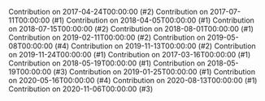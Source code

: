 Contribution on 2017-04-24T00:00:00 (#2)
Contribution on 2017-07-11T00:00:00 (#1)
Contribution on 2018-04-05T00:00:00 (#1)
Contribution on 2018-07-15T00:00:00 (#2)
Contribution on 2018-08-01T00:00:00 (#1)
Contribution on 2019-02-11T00:00:00 (#2)
Contribution on 2019-05-08T00:00:00 (#4)
Contribution on 2019-11-13T00:00:00 (#2)
Contribution on 2019-11-24T00:00:00 (#1)
Contribution on 2017-03-16T00:00:00 (#1)
Contribution on 2018-05-19T00:00:00 (#1)
Contribution on 2018-05-19T00:00:00 (#3)
Contribution on 2019-01-25T00:00:00 (#1)
Contribution on 2020-05-16T00:00:00 (#4)
Contribution on 2020-08-13T00:00:00 (#1)
Contribution on 2020-11-06T00:00:00 (#3)
